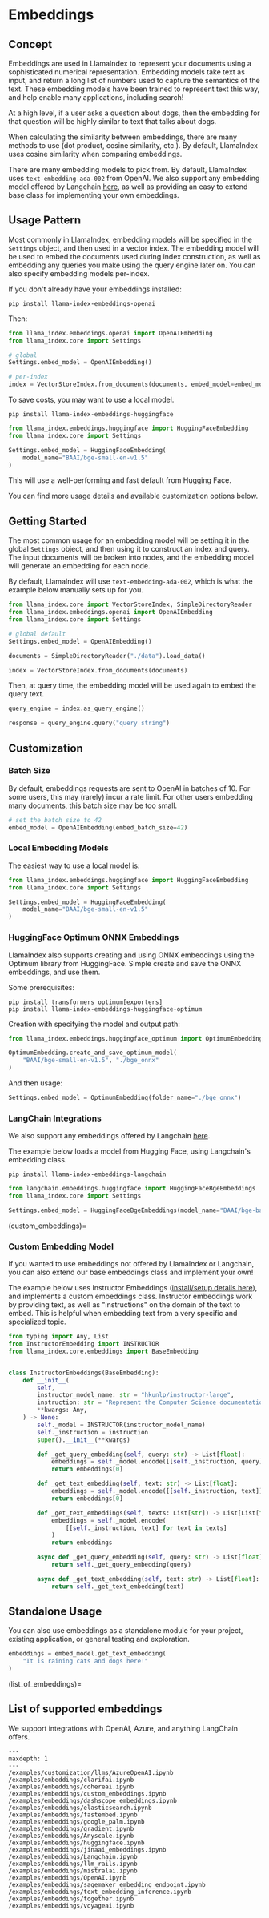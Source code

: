 # Embeddings

## Concept

Embeddings are used in LlamaIndex to represent your documents using a sophisticated numerical representation. Embedding models take text as input, and return a long list of numbers used to capture the semantics of the text. These embedding models have been trained to represent text this way, and help enable many applications, including search!

At a high level, if a user asks a question about dogs, then the embedding for that question will be highly similar to text that talks about dogs.

When calculating the similarity between embeddings, there are many methods to use (dot product, cosine similarity, etc.). By default, LlamaIndex uses cosine similarity when comparing embeddings.

There are many embedding models to pick from. By default, LlamaIndex uses `text-embedding-ada-002` from OpenAI. We also support any embedding model offered by Langchain [here](https://python.langchain.com/docs/modules/data_connection/text_embedding/), as well as providing an easy to extend base class for implementing your own embeddings.

## Usage Pattern

Most commonly in LlamaIndex, embedding models will be specified in the `Settings` object, and then used in a vector index. The embedding model will be used to embed the documents used during index construction, as well as embedding any queries you make using the query engine later on. You can also specify embedding models per-index.

If you don't already have your embeddings installed:

```
pip install llama-index-embeddings-openai
```

Then:

```python
from llama_index.embeddings.openai import OpenAIEmbedding
from llama_index.core import Settings

# global
Settings.embed_model = OpenAIEmbedding()

# per-index
index = VectorStoreIndex.from_documents(documents, embed_model=embed_model)
```

To save costs, you may want to use a local model.

```
pip install llama-index-embeddings-huggingface
```

```python
from llama_index.embeddings.huggingface import HuggingFaceEmbedding
from llama_index.core import Settings

Settings.embed_model = HuggingFaceEmbedding(
    model_name="BAAI/bge-small-en-v1.5"
)
```

This will use a well-performing and fast default from Hugging Face.

You can find more usage details and available customization options below.

## Getting Started

The most common usage for an embedding model will be setting it in the global `Settings` object, and then using it to construct an index and query. The input documents will be broken into nodes, and the embedding model will generate an embedding for each node.

By default, LlamaIndex will use `text-embedding-ada-002`, which is what the example below manually sets up for you.

```python
from llama_index.core import VectorStoreIndex, SimpleDirectoryReader
from llama_index.embeddings.openai import OpenAIEmbedding
from llama_index.core import Settings

# global default
Settings.embed_model = OpenAIEmbedding()

documents = SimpleDirectoryReader("./data").load_data()

index = VectorStoreIndex.from_documents(documents)
```

Then, at query time, the embedding model will be used again to embed the query text.

```python
query_engine = index.as_query_engine()

response = query_engine.query("query string")
```

## Customization

### Batch Size

By default, embeddings requests are sent to OpenAI in batches of 10. For some users, this may (rarely) incur a rate limit. For other users embedding many documents, this batch size may be too small.

```python
# set the batch size to 42
embed_model = OpenAIEmbedding(embed_batch_size=42)
```

### Local Embedding Models

The easiest way to use a local model is:

```python
from llama_index.embeddings.huggingface import HuggingFaceEmbedding
from llama_index.core import Settings

Settings.embed_model = HuggingFaceEmbedding(
    model_name="BAAI/bge-small-en-v1.5"
)
```

### HuggingFace Optimum ONNX Embeddings

LlamaIndex also supports creating and using ONNX embeddings using the Optimum library from HuggingFace. Simple create and save the ONNX embeddings, and use them.

Some prerequisites:

```
pip install transformers optimum[exporters]
pip install llama-index-embeddings-huggingface-optimum
```

Creation with specifying the model and output path:

```python
from llama_index.embeddings.huggingface_optimum import OptimumEmbedding

OptimumEmbedding.create_and_save_optimum_model(
    "BAAI/bge-small-en-v1.5", "./bge_onnx"
)
```

And then usage:

```python
Settings.embed_model = OptimumEmbedding(folder_name="./bge_onnx")
```

### LangChain Integrations

We also support any embeddings offered by Langchain [here](https://python.langchain.com/docs/modules/data_connection/text_embedding/).

The example below loads a model from Hugging Face, using Langchain's embedding class.

```
pip install llama-index-embeddings-langchain
```

```python
from langchain.embeddings.huggingface import HuggingFaceBgeEmbeddings
from llama_index.core import Settings

Settings.embed_model = HuggingFaceBgeEmbeddings(model_name="BAAI/bge-base-en")
```

(custom_embeddings)=

### Custom Embedding Model

If you wanted to use embeddings not offered by LlamaIndex or Langchain, you can also extend our base embeddings class and implement your own!

The example below uses Instructor Embeddings ([install/setup details here](https://huggingface.co/hkunlp/instructor-large)), and implements a custom embeddings class. Instructor embeddings work by providing text, as well as "instructions" on the domain of the text to embed. This is helpful when embedding text from a very specific and specialized topic.

```python
from typing import Any, List
from InstructorEmbedding import INSTRUCTOR
from llama_index.core.embeddings import BaseEmbedding


class InstructorEmbeddings(BaseEmbedding):
    def __init__(
        self,
        instructor_model_name: str = "hkunlp/instructor-large",
        instruction: str = "Represent the Computer Science documentation or question:",
        **kwargs: Any,
    ) -> None:
        self._model = INSTRUCTOR(instructor_model_name)
        self._instruction = instruction
        super().__init__(**kwargs)

        def _get_query_embedding(self, query: str) -> List[float]:
            embeddings = self._model.encode([[self._instruction, query]])
            return embeddings[0]

        def _get_text_embedding(self, text: str) -> List[float]:
            embeddings = self._model.encode([[self._instruction, text]])
            return embeddings[0]

        def _get_text_embeddings(self, texts: List[str]) -> List[List[float]]:
            embeddings = self._model.encode(
                [[self._instruction, text] for text in texts]
            )
            return embeddings

        async def _get_query_embedding(self, query: str) -> List[float]:
            return self._get_query_embedding(query)

        async def _get_text_embedding(self, text: str) -> List[float]:
            return self._get_text_embedding(text)
```

## Standalone Usage

You can also use embeddings as a standalone module for your project, existing application, or general testing and exploration.

```python
embeddings = embed_model.get_text_embedding(
    "It is raining cats and dogs here!"
)
```

(list_of_embeddings)=

## List of supported embeddings

We support integrations with OpenAI, Azure, and anything LangChain offers.

```{toctree}
---
maxdepth: 1
---
/examples/customization/llms/AzureOpenAI.ipynb
/examples/embeddings/clarifai.ipynb
/examples/embeddings/cohereai.ipynb
/examples/embeddings/custom_embeddings.ipynb
/examples/embeddings/dashscope_embeddings.ipynb
/examples/embeddings/elasticsearch.ipynb
/examples/embeddings/fastembed.ipynb
/examples/embeddings/google_palm.ipynb
/examples/embeddings/gradient.ipynb
/examples/embeddings/Anyscale.ipynb
/examples/embeddings/huggingface.ipynb
/examples/embeddings/jinaai_embeddings.ipynb
/examples/embeddings/Langchain.ipynb
/examples/embeddings/llm_rails.ipynb
/examples/embeddings/mistralai.ipynb
/examples/embeddings/OpenAI.ipynb
/examples/embeddings/sagemaker_embedding_endpoint.ipynb
/examples/embeddings/text_embedding_inference.ipynb
/examples/embeddings/together.ipynb
/examples/embeddings/voyageai.ipynb
```
